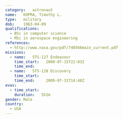 ```yaml
---
category:	astronaut
name:	KOPRA, Timothy L.
type:	military
dob:	1963-04-09
qualifications:
  - BSc in computer science
  - MSc in aerospace engineering
references:
  - http://www.nasa.gov/pdf/740566main_current.pdf
missions:
  - name:	STS-127 Endeavour
    time_start:   2009-07-15T22:03Z
    time_end:     
  - name:	STS-128 Discovery
    time_start:   
    time_end:     2009-07-31T14:48Z
evas:
  - time_start: 
    duration:   5h2m
gender:	Male
country:
  - USA
---
```


